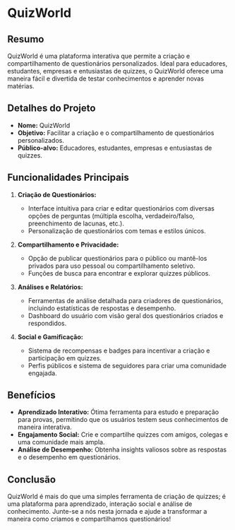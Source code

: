 # QuizWorld

## Resumo

QuizWorld é uma plataforma interativa que permite a criação e compartilhamento de questionários personalizados. Ideal para educadores, estudantes, empresas e entusiastas de quizzes, o QuizWorld oferece uma maneira fácil e divertida de testar conhecimentos e aprender novas matérias.

## Detalhes do Projeto

- **Nome:** QuizWorld
- **Objetivo:** Facilitar a criação e o compartilhamento de questionários personalizados.
- **Público-alvo:** Educadores, estudantes, empresas e entusiastas de quizzes.

## Funcionalidades Principais

1. **Criação de Questionários:**

   - Interface intuitiva para criar e editar questionários com diversas opções de perguntas (múltipla escolha, verdadeiro/falso, preenchimento de lacunas, etc.).
   - Personalização de questionários com temas e estilos únicos.

2. **Compartilhamento e Privacidade:**

   - Opção de publicar questionários para o público ou mantê-los privados para uso pessoal ou compartilhamento seletivo.
   - Funções de busca para encontrar e explorar quizzes públicos.

3. **Análises e Relatórios:**

   - Ferramentas de análise detalhada para criadores de questionários, incluindo estatísticas de respostas e desempenho.
   - Dashboard do usuário com visão geral dos questionários criados e respondidos.

4. **Social e Gamificação:**
   - Sistema de recompensas e badges para incentivar a criação e participação em quizzes.
   - Perfis públicos e sistema de seguidores para criar uma comunidade engajada.

## Benefícios

- **Aprendizado Interativo:** Ótima ferramenta para estudo e preparação para provas, permitindo que os usuários testem seus conhecimentos de maneira interativa.
- **Engajamento Social:** Crie e compartilhe quizzes com amigos, colegas e uma comunidade mais ampla.
- **Análise de Desempenho:** Obtenha insights valiosos sobre as respostas e o desempenho em questionários.

## Conclusão

QuizWorld é mais do que uma simples ferramenta de criação de quizzes; é uma plataforma para aprendizado, interação social e análise de conhecimento. Junte-se a nós nesta jornada e ajude a transformar a maneira como criamos e compartilhamos questionários!
